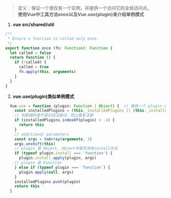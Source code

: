 > 定义：保证一个类仅有一个实例，并提供一个访问它的全局访问点。  
> **使用Vue中工具方法once以及Vue.use(plugin)来介绍单例模式**

1. **vue src/shared/util**
```typescript
/**
 * Ensure a function is called only once.
 */
export function once (fn: Function): Function {
  let called = false
  return function () {
    if (!called) {
      called = true
      fn.apply(this, arguments)
    }
  }
}
```


2. **vue.use(plugin)类似单例模式**
``` javascript
  Vue.use = function (plugin: Function | Object) {  // 接收一个 plugin 参数可以是 Function 也可以是 Object
    const installedPlugins = (this._installedPlugins || (this._installedPlugins = []))
    // 判断插件是不是已经注册过，防止重复注册
    if (installedPlugins.indexOf(plugin) > -1) {
      return this
    }
    // additional parameters
    const args = toArray(arguments, 1)
    args.unshift(this)
    // plugin 是 Object, Object中是否含有install方法
    if (typeof plugin.install === 'function') {
      plugin.install.apply(plugin, args)
    // plugin 是 Function
    } else if (typeof plugin === 'function') {
      plugin.apply(null, args)
    }
    installedPlugins.push(plugin)
    return this
  }
```